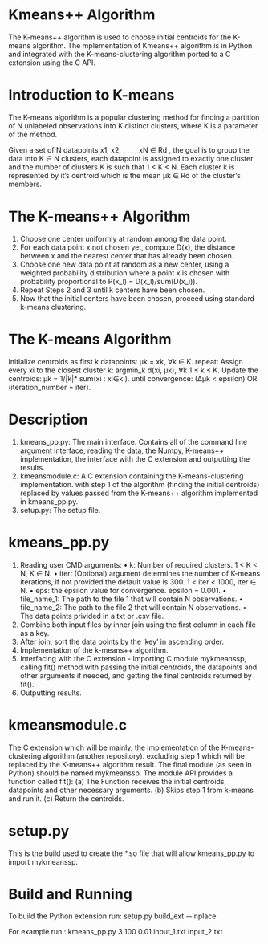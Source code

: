 # Kmeans++ Algorithm
 The K-means++ algorithm is used to choose initial centroids for the K-means algorithm.
 The mplementation of Kmeans++ algorithm is in Python and integrated with the K-means-clustering algorithm ported to a C extension using the C API.

# Introduction to K-means
The K-means algorithm is a popular clustering method for finding a partition of N unlabeled observations into K distinct clusters, where K is a parameter of the method.

Given a set of N datapoints x1, x2, . . . , xN ∈ Rd , the goal is to group the data into K ∈ N clusters, each datapoint is assigned to exactly one cluster and the number of clusters K is such that 1 < K < N. Each cluster k is represented by it’s centroid which is the mean µk ∈ Rd of the cluster’s members.

 # The K-means++ Algorithm
 
 1. Choose one center uniformly at random among the data point.
 2. For each data point x not chosen yet, compute D(x), the distance between x and the nearest center that has already been chosen.
 3. Choose one new data point at random as a new center, using a weighted probability distribution where a point x is chosen with probability proportional to  P(x_l) = D(x_l)/sum(D(x_i)).
 4. Repeat Steps 2 and 3 until k centers have been chosen.
 5. Now that the initial centers have been chosen, proceed using standard k-means clustering.

# The K-means Algorithm
Initialize centroids as first k datapoints: µk = xk, ∀k ∈ K.
repeat:
Assign every xi to the closest cluster k: argmin_k d(xi, µk), ∀k 1 ≤ k ≤ K.
Update the centroids: µk = 1/|k|* sum(xi : xi∈k ).
until convergence: (∆µk < epsilon) OR (iteration_number = iter).

# Description
1. kmeans_pp.py: The main interface. Contains all of the command line argument interface, reading the data, the Numpy, K-means++ implementation, the
interface with the C extension and outputting the results.
2. kmeansmodule.c: A C extension containing the K-means-clustering implementation.
with step 1 of the algorithm (finding the initial centroids) replaced by values passed
from the K-means++ algorithm implemented in kmeans_pp.py.
3. setup.py: The setup file.

# kmeans_pp.py
1. Reading user CMD arguments:
• k: Number of required clusters. 1 < K < N, K ∈ N.
• iter: (Optional) argument determines the number of K-means iterations, if not provided the default value is 300. 1 < iter < 1000, iter ∈ N. 
• eps: the epsilon value for convergence. epsilon = 0.001.
• file_name_1: The path to the file 1 that will contain N observations.
• file_name_2: The path to the file 2 that will contain N observations.
• The data points privided in a txt or .csv file.
2. Combine both input files by inner join using the first column in each file as a key.
3. After join, sort the data points by the ’key’ in ascending order.
4. Implementation of the k-means++ algorithm.
5. Interfacing with the C extension - Importing C module mykmeanssp, calling fit() method with passing the initial centroids, the datapoints and other
arguments if needed, and getting the final centroids returned by fit().
6. Outputting results.

# kmeansmodule.c
The C extension which will be mainly, the implementation of the K-means-clustering algorithm (another repository). excluding step 1 which will be replaced by the K-means++ algorithm result.
The final module (as seen in Python) should be named mykmeanssp.
The module API provides a function called fit(): (a) The Function receives the initial centroids, datapoints and other necessary arguments.
(b) Skips step 1 from k-means and run it.
(c) Return the centroids.

# setup.py
This is the build used to create the *.so file that will allow kmeans_pp.py to import mykmeanssp.

# Build and Running
 To build the Python extension run: setup.py build_ext --inplace
 
 For example run : kmeans_pp.py 3 100 0.01 input_1.txt input_2.txt
 

 









 
 
 
